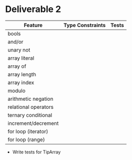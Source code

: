 # Deliverable 2
| Feature              | Type Constraints | Tests |
|----------------------|------------------|-------|
| bools                |                  |       |
| and/or               |                  |       |
| unary not            |                  |       |
| array literal        |                  |       |
| array of             |                  |       |
| array length         |                  |       |
| array index          |                  |       |
| modulo               |                  |       |
| arithmetic negation  |                  |       |
| relational operators |                  |       |
| ternary conditional  |                  |       |
| increment/decrement  |                  |       |
| for loop (iterator)  |                  |       |
| for loop (range)     |                  |       |

* Write tests for TipArray